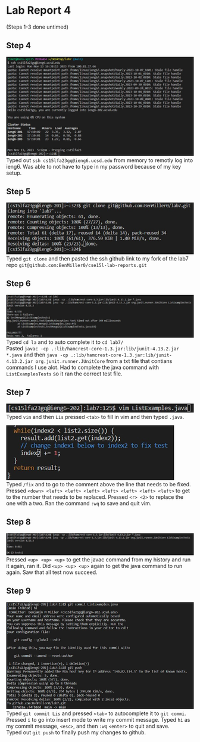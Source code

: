 # Lab Report 4
(Steps 1-3 done untimed)

## Step 4
![code](step4.jpg)
<br>
Typed out ```ssh cs15lfa23gq@ieng6.ucsd.edu``` from memory to remotly log into ieng6. Was able to not have to type in my password because of my key setup.

## Step 5
![code](step5.jpg)
<br>
Typed ```git clone``` and then pasted the ssh github link to my fork of the lab7 repo ```git@github.com:BenMiller0/cse15l-lab-reports.git```

## Step 6
![code](step6.jpg)
<br>
Typed ```cd la``` and <tab> to auto complete it to ```cd lab7/```
<br>
Pasted ```javac -cp .:lib/hamcrest-core-1.3.jar:lib/junit-4.13.2.jar *.java``` and then ```java -cp .:lib/hamcrest-core-1.3.jar:lib/junit-4.13.2.jar org.junit.runner.JUnitCore``` from a txt file that contians commands I use alot. Had to complete the java command with ```ListExamplesTests``` so it ran the correct test file.
<br>

## Step 7
![image](step7.1.jpg) 
<br>
Typed ```vim``` and then ```Lis``` pressed `<tab>` to fill in vim and then typed ```.java```.
<br>

![image](step7.2.jpg)
<br>
Typed ```/fix``` and <enter> to go to the comment above the line that needs to be fixed. Pressed `<down> <left> <left> <left> <left> <left> <left> <left>` to get to the number that needs to be replaced. Pressed `<r> <2>` to replace the one with a two. Ran the command ```:wq``` to save and quit vim.

## Step 8
![image](step8.jpg) 
Pressed `<up> <up> <up>` to get the javac command from my history and run it again, ran it. Did `<up> <up> <up>` again to get the java command to run again. Saw that all test now succeed. 

## Step 9
![image](step9.jpg)
<br>
Typed ```git commit Lis``` and pressed `<tab>` to autocomplete it to ```git commi```. Pressed ```i``` to go into insert mode to write my commit message. Typed ```hi``` as my commit message, `<esc>`, and then ```:wq``` `<enter>` to quit and save.
<br>
Typed out ```git push``` to finally push my changes to github.
